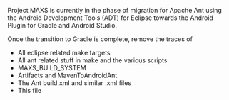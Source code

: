 Project MAXS is currently in the phase of migration for Apache Ant using the Android Development Tools (ADT) for Eclipse towards the Android Plugin for Gradle and Android Studio.

Once the transition to Gradle is complete, remove the traces of

- All eclipse related make targets
- All ant related stuff in make and the various scripts
- MAXS_BUILD_SYSTEM
- Artifacts and MavenToAndroidAnt
- The Ant build.xml and similar .xml files
- This file
